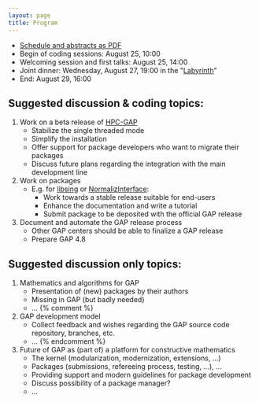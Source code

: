 ```yaml
---
layout: page
title: Program
---
```


* [Schedule and abstracts as PDF](/gapday2014-program.pdf)
* Begin of coding sessions: August 25, 10:00
* Welcoming session and first talks: August 25, 14:00
* Joint dinner: Wednesday, August 27, 19:00 in the "[Labyrinth](http://www.labyrinthaachen.de)"
* End: August 29, 16:00

## Suggested discussion & coding topics:

1. Work on a beta release of [HPC-GAP](http://www-circa.mcs.st-and.ac.uk/hpcgap.php)
   * Stabilize the single threaded mode
   * Simplify the installation
   * Offer support for package developers who want to migrate their packages
   * Discuss future plans regarding the integration with the main development line
2. Work on packages
   * E.g. for [libsing](http://gap-system.github.io/libsing/) 
     or [NormalizInterface](https://github.com/fingolfin/NormalizInterface):
     * Work towards a stable release suitable for end-users
     * Enhance the documentation and write a tutorial
     * Submit package to be deposited with the official GAP release
3. Document and automate the GAP release process
   * Other GAP centers should be able to finalize a GAP release
   * Prepare GAP 4.8


## Suggested discussion only topics:

1. Mathematics and algorithms for GAP
	* Presentation of (new) packages by their authors
	* Missing in GAP (but badly needed)
	* ...
{% comment %}
2. GAP development model
	* Collect feedback and wishes regarding the GAP source code repository, branches, etc.
	* ...
{% endcomment %}
3. Future of GAP as (part of) a platform for constructive mathematics
	* The kernel (modularization, modernization, extensions, …)
	* Packages (submissions, refereeing process, testing, …), …
	* Providing support and modern guidelines for package development
	* Discuss possibility of a package manager?
	* ...
